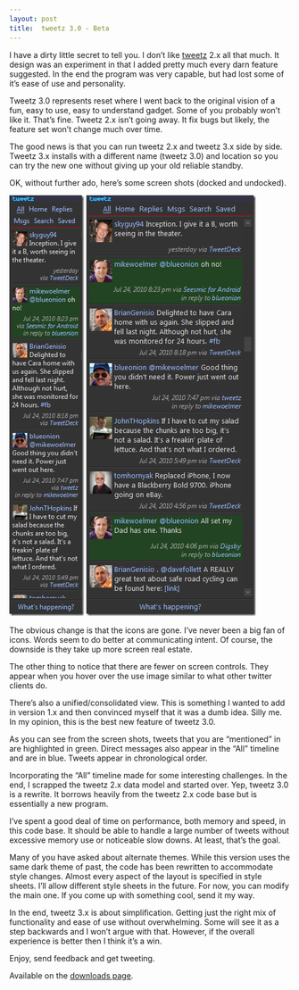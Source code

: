 ```yaml
---
layout: post
title:  tweetz 3.0 - Beta
---
```

I have a dirty little secret to tell you. I don’t like [tweetz](/tweetz) 2.x all that much. It design was an experiment in that I added pretty much every darn feature suggested. In the end the program was very capable, but had lost some of it’s ease of use and personality.

Tweetz 3.0 represents reset where I went back to the original vision of a fun, easy to use, easy to understand gadget. Some of you probably won’t like it. That’s fine. Tweetz 2.x isn’t going away. It fix bugs but likely, the feature set won’t change much over time.

The good news is that you can run tweetz 2.x and tweetz 3.x side by side. Tweetz 3.x installs with a different name (tweetz 3.0) and location so you can try the new one without giving up your old reliable standby.

OK, without further ado, here’s some screen shots (docked and undocked).

![2010-07-26 20h42_34](/cdn/images/blog/tweetz3.0Beta_122B9/2010072620h42_34.png) ![2010-07-26 20h43_22](/cdn/images/blog/tweetz3.0Beta_122B9/2010072620h43_22.png)

The obvious change is that the icons are gone. I’ve never been a big fan of icons. Words seem to do better at communicating intent. Of course, the downside is they take up more screen real estate.

The other thing to notice that there are fewer on screen controls. They appear when you hover over the use image similar to what other twitter clients do.

There’s also a unified/consolidated view. This is something I wanted to add in version 1.x and then convinced myself that it was a dumb idea. Silly me. In my opinion, this is the best new feature of tweetz 3.0.

As you can see from the screen shots, tweets that you are “mentioned” in are highlighted in green. Direct messages also appear in the “All” timeline and are in blue. Tweets appear in chronological order.

Incorporating the “All” timeline made for some interesting challenges. In the end, I scrapped the tweetz 2.x data model and started over. Yep, tweetz 3.0 is a rewrite. It borrows heavily from the tweetz 2.x code base but is essentially a new program.

I’ve spent a good deal of time on performance, both memory and speed, in this code base. It should be able to handle a large number of tweets without excessive memory use or noticeable slow downs. At least, that’s the goal.

Many of you have asked about alternate themes. While this version uses the same dark theme of past, the code has been rewritten to accommodate style changes. Almost every aspect of the layout is specified in style sheets. I’ll allow different style sheets in the future. For now, you can modify the main one. If you come up with something cool, send it my way.

In the end, tweetz 3.x is about simplification. Getting just the right mix of functionality and ease of use without overwhelming. Some will see it as a step backwards and I won’t argue with that. However, if the overall experience is better then I think it’s a win.

Enjoy, send feedback and get tweeting.

Available on the [downloads page](/downloads). 
